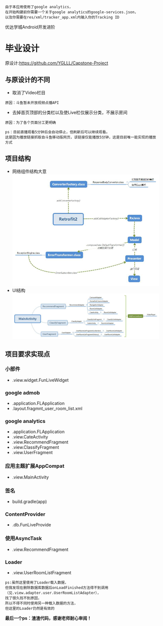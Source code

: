 ```
由于本应用使用了google analytics，
在开始构建前你需要一个关于google analytics的google-services.json，
以及你需要在res/xml/tracker_app.xml内输入你的Tracking ID
```


优达学城Android开发进阶
# 毕业设计
原设计:https://github.com/YGLLL/Capstone-Project
## 与原设计的不同
- 取消了Video栏目
```
原因：斗鱼暂未开放视频点播API
```
- 去掉首页顶部的分类栏以及使Live栏仅展示分类，不展示房间
```
原因：为了各个页面分工更明确
```
```
ps：目前直播观看5分钟后会自动停止，但刷新后可以继续观看。
这是因为播放链接抓取自斗鱼移动版网页，该链接仅能播放5分钟，这是目前唯一能实现的播放方式
```

## 项目结构
- 网络组件结构大意
![](Retrofit2.jpg)
- UI结构
![](MainActivity.jpg)

## 项目要求实现点
### 小部件
- .view.widget.FunLiveWidget
### google admob
- .application.FLApplication
- .layout.fragmnt_user_room_list.xml
### google analytics
- .application.FLApplication
- .view.CateActivity
- .view.RecommendFragment
- .view.ClassifyFragment
- .view.UserFragment
### 应用主题扩展AppCompat
- .view.MainActivity
### 签名
- build.gradle(app)
### ContentProvider
- .db.FunLiveProvide
### 使用AsyncTask
- .view.RecommendFragment
### Loader
- .view.UserRoomListFragment
```
ps:虽然这里使用了Loader载入数据，
但我发现在删除数据库数据后onLoadFinished方法得不到调用（见.view.adapter.user.UserRoomListAdapter），
找了很久找不到原因，
所以不得不同时使用另一种载入数据的方法，
但这里的Loader仍然是有效的
```

**最后一个ps：渣渣代码，感谢老师耐心审阅！**